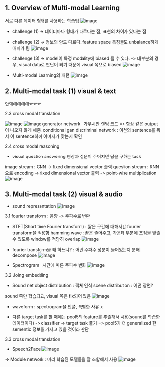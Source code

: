 ## 1. Overview of Multi-modal Learning
서로 다른 데이터 형태를 사용하는 학습법 
![image](https://user-images.githubusercontent.com/51853700/133548786-4c2d03e3-8f54-4090-af7d-fbae95f2ad08.png)

* challenge (1)
-> 데이터마다 형태가 다르다는 점, 표현의 차이가 있다는 점

* challenge (2)
-> 정보의 양도 다르다. feature space 특징들도 unbalance하게 매치가 됨
![image](https://user-images.githubusercontent.com/51853700/133548930-6845ac6c-ba57-4492-a727-0139bbdc9c26.png)

* challenge (3)
-> model이 특정 modality에 biased 될 수 있다.
-> 대부분의 경우, visual data로 판단이 되기 때문에 visual 쪽으로 biased 
![image](https://user-images.githubusercontent.com/51853700/133549074-035db083-cba5-4b4f-81ce-ff0e5c881cc5.png)



* Multi-modal Learning의 패턴
![image](https://user-images.githubusercontent.com/51853700/133549166-ceb30071-9e0e-43f7-95aa-e48b867f80bb.png)




## 2. Multi-modal task (1) visual & text

안돼애애애애ㅠㅠㅠ



2.3 cross modal translation

![image](https://user-images.githubusercontent.com/51853700/133558625-c58ed378-ea2d-40ac-bcd2-e43c3744d84b.png)
![image](https://user-images.githubusercontent.com/51853700/133558658-74b47dee-2c6f-42d5-8260-6f545fd718c5.png)
generator network
: 가우시안 랜덤 코드 => 항상 같은 output이 나오지 않게 해줌, conditional gan
discriminal network
: 이전의 sentence를 줘서 이 sentence하에 이미지가 맞는지 확인

2.4 cross modal reasoning
* visual question answering
영상과 질문이 주어지면 답을 구하는 task

image stream : CNN  -> fixed dimensional vector 출력
question stream : RNN으로 encoding -> fixed dimensional vector 출력
-> point-wise multiplication
![image](https://user-images.githubusercontent.com/51853700/133558931-781731b7-918f-46fc-b073-a9e0d8d13b0e.png)


## 3. Multi-modal task (2) visual & audio

* sound representation
![image](https://user-images.githubusercontent.com/51853700/133559384-223193c1-9095-4a3c-9f30-4c931621f77c.png)

3.1 fourier transform : 음향 -> 주파수로 변환
* STFT(Short time Fourier transform)
: 짧은 구간에 대해서만 fourier transform을 적용함
hamming wave : 끝은 줄어주고, 가운데 부분에 초점을 맞출 수 있도록 
window를 적당히 overlap
![image](https://user-images.githubusercontent.com/51853700/133560654-e8c8c5fd-43e6-482b-a633-0c5d9d0e7513.png)


* fourier transform을 왜 하느냐?
: 어떤 주파수 성분이 들어있는지 분해 decompose
![image](https://user-images.githubusercontent.com/51853700/133560881-4b4f25fc-4fe4-4c16-aa93-8892a97469df.png)

* Spectrogram
: 시간에 따른 주파수 변화
![image](https://user-images.githubusercontent.com/51853700/133561114-d5b77445-ea9d-4dae-86ed-6b3312fcf3b3.png)



3.2 Joing embedding
* Sound net
object distribution : 객체 인식
scene distribution : 어떤 장면?

sound 쪽만 학습되고, visual 쪽은 fix되어 있음 
![image](https://user-images.githubusercontent.com/51853700/133562811-699fd82b-f1ba-4b45-a827-1cbf07ada453.png)

* waveform : spectrogram을 안씀, 특별한 사유 x

* 다른 target task를 할 때에는 pool5의 feature를 추출해서 사용(sound를 학습한 데이터이다) -> classifier -> target task 풀기
=> pool5가 더 generalized 한 sementic 정보를 가지고 있을 것이라 판단

3.3 cross modal translation

* Speech2Face
![image](https://user-images.githubusercontent.com/51853700/133563471-5597bbb2-fb05-4813-9156-91ea88bb2876.png)

=> Module network
: 미리 학습된 모델들을 잘 조합해서 사용 
![image](https://user-images.githubusercontent.com/51853700/133563558-d19d318c-a5fc-4f1a-b929-91783fcba3b1.png)


